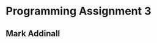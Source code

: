 Programming Assignment 3
======================================================

## Mark Addinall

